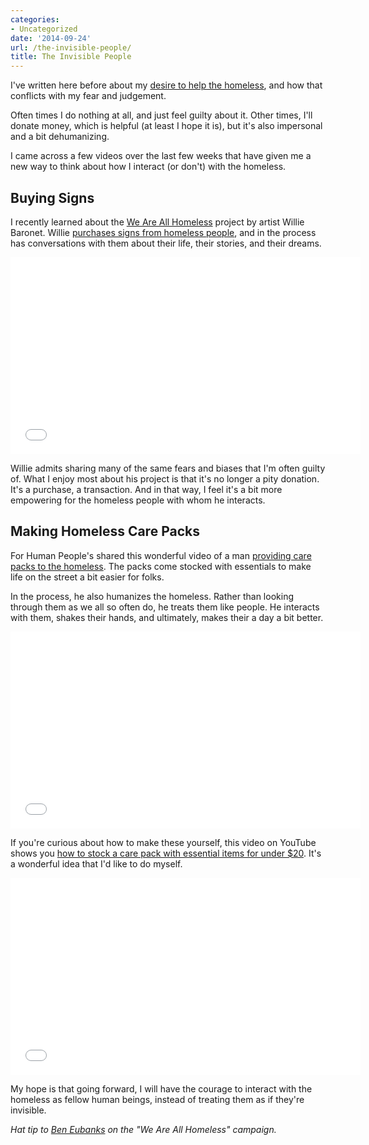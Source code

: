 ```yaml
---
categories:
- Uncategorized
date: '2014-09-24'
url: /the-invisible-people/
title: The Invisible People
---
```


I've written here before about my [desire to help the homeless](/homeless-hungry/), and how that conflicts with my fear and judgement.

Often times I do nothing at all, and just feel guilty about it. Other times, I'll donate money, which is helpful (at least I hope it is), but it's also impersonal and a bit dehumanizing.

I came across a few videos over the last few weeks that have given me a new way to think about how I interact (or don't) with the homeless.

<!--more-->

## Buying Signs

I recently learned about the [We Are All Homeless](http://weareallhomeless.blogspot.com/) project by artist Willie Baronet. Willie [purchases signs from homeless people](https://www.youtube.com/watch?v=J35V-1-d_zc), and in the process has conversations with them about their life, their stories, and their dreams.

<iframe width="560" height="315" src="//www.youtube.com/embed/J35V-1-d_zc?rel=0" frameborder="0" allowfullscreen></iframe>

Willie admits sharing many of the same fears and biases that I'm often guilty of. What I enjoy most about his project is that it's no longer a pity donation. It's a purchase, a transaction. And in that way, I feel it's a bit more empowering for the homeless people with whom he interacts.

## Making Homeless Care Packs

For Human People's shared this wonderful video of a man [providing care packs to the homeless](https://www.youtube.com/watch?v=HIk4w_fgW98). The packs come stocked with essentials to make life on the street a bit easier for folks.

In the process, he also humanizes the homeless. Rather than looking through them as we all so often do, he treats them like people. He interacts with them, shakes their hands, and ultimately, makes their a day a bit better.

<iframe width="560" height="315" src="//www.youtube.com/embed/HIk4w_fgW98?rel=0" frameborder="0" allowfullscreen></iframe>

If you're curious about how to make these yourself, this video on YouTube shows you [how to stock a care pack with essential items for under $20](https://www.youtube.com/watch?v=Y6fkyf9UGAE). It's a wonderful idea that I'd like to do myself.

<iframe width="560" height="315" src="//www.youtube.com/embed/Y6fkyf9UGAE?rel=0" frameborder="0" allowfullscreen></iframe>

My hope is that going forward, I will have the courage to interact with the homeless as fellow human beings, instead of treating them as if they're invisible.

*Hat tip to [Ben Eubanks](https://twitter.com/beneubanks) on the "We Are All Homeless" campaign.*